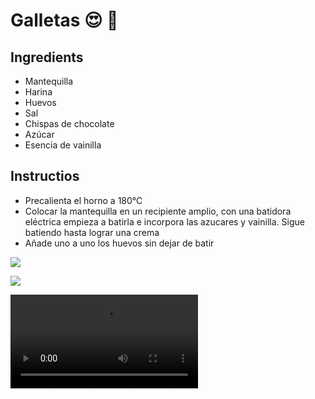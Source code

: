 # Galletas    :heart_eyes: :cookie:
## Ingredients
* Mantequilla
* Harina
* Huevos
* Sal 
* Chispas de chocolate
* Azúcar
* Esencia de vainilla 
## Instructios
* Precalienta el horno a 180°C
* Colocar la mantequilla en un recipiente amplio, con una batidora eléctrica empieza a batirla e incorpora las azucares y vainilla. Sigue batiendo hasta lograr una crema
* Añade uno a uno los huevos sin dejar de batir



![ ](https://www.encasacookingspace.com/wp-content/uploads/2020/02/Choco-Chips-Walnuts-Cookies-4.jpg)
 

![ ](https://camo.githubusercontent.com/38d687a8d9f459e90f27e3c104b49e29b715542a6eb575b5d0276e48a276ab5f/68747470733a2f2f63626c65792e73332e616d617a6f6e6177732e636f6d2f636f6f6b69655f6d6f6e737465722e676966) 


![ ](https://i.gifer.com/1hrD.mp4)
